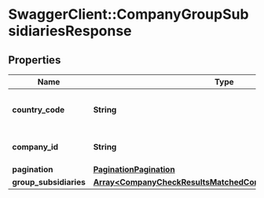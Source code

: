 # SwaggerClient::CompanyGroupSubsidiariesResponse

## Properties
Name | Type | Description | Notes
------------ | ------------- | ------------- | -------------
**country_code** | **String** | [ISO 3166-1 alpha-2](https://en.wikipedia.org/wiki/ISO_3166-1_alpha-2) country code | 
**company_id** | **String** | Company registration number | 
**pagination** | [**PaginationPagination**](PaginationPagination.md) |  | 
**group_subsidiaries** | [**Array&lt;CompanyCheckResultsMatchedCompanyImmediateParents&gt;**](CompanyCheckResultsMatchedCompanyImmediateParents.md) |  | 



